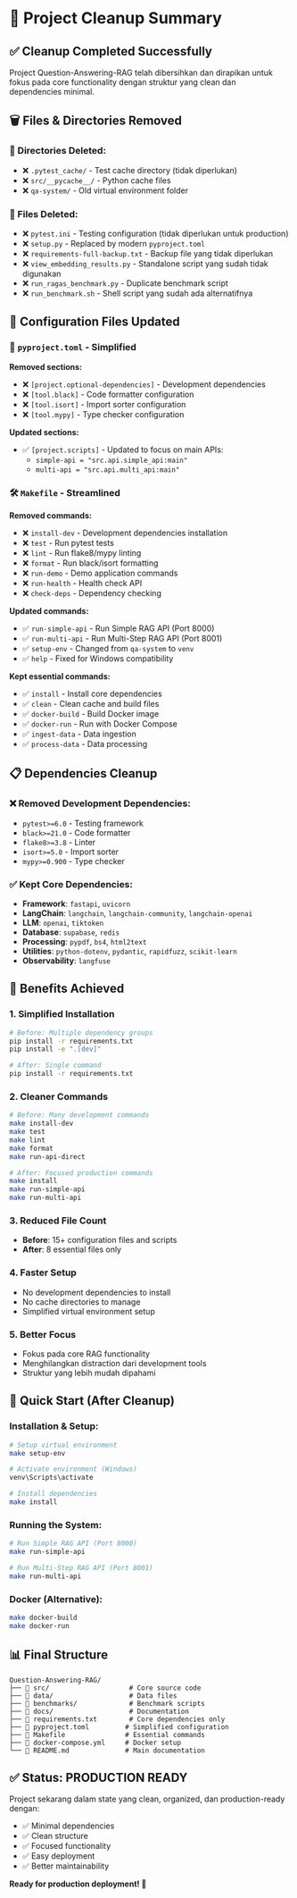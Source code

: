 # 🧹 Project Cleanup Summary

## ✅ Cleanup Completed Successfully

Project Question-Answering-RAG telah dibersihkan dan dirapikan untuk fokus pada core functionality dengan struktur yang clean dan dependencies minimal.

## 🗑️ Files & Directories Removed

### 📁 Directories Deleted:

-   ❌ `.pytest_cache/` - Test cache directory (tidak diperlukan)
-   ❌ `src/__pycache__/` - Python cache files
-   ❌ `qa-system/` - Old virtual environment folder

### 📄 Files Deleted:

-   ❌ `pytest.ini` - Testing configuration (tidak diperlukan untuk production)
-   ❌ `setup.py` - Replaced by modern `pyproject.toml`
-   ❌ `requirements-full-backup.txt` - Backup file yang tidak diperlukan
-   ❌ `view_embedding_results.py` - Standalone script yang sudah tidak digunakan
-   ❌ `run_ragas_benchmark.py` - Duplicate benchmark script
-   ❌ `run_benchmark.sh` - Shell script yang sudah ada alternatifnya

## 📝 Configuration Files Updated

### 🔧 `pyproject.toml` - Simplified

**Removed sections:**

-   ❌ `[project.optional-dependencies]` - Development dependencies
-   ❌ `[tool.black]` - Code formatter configuration
-   ❌ `[tool.isort]` - Import sorter configuration
-   ❌ `[tool.mypy]` - Type checker configuration

**Updated sections:**

-   ✅ `[project.scripts]` - Updated to focus on main APIs:
    -   `simple-api = "src.api.simple_api:main"`
    -   `multi-api = "src.api.multi_api:main"`

### 🛠️ `Makefile` - Streamlined

**Removed commands:**

-   ❌ `install-dev` - Development dependencies installation
-   ❌ `test` - Run pytest tests
-   ❌ `lint` - Run flake8/mypy linting
-   ❌ `format` - Run black/isort formatting
-   ❌ `run-demo` - Demo application commands
-   ❌ `run-health` - Health check API
-   ❌ `check-deps` - Dependency checking

**Updated commands:**

-   ✅ `run-simple-api` - Run Simple RAG API (Port 8000)
-   ✅ `run-multi-api` - Run Multi-Step RAG API (Port 8001)
-   ✅ `setup-env` - Changed from `qa-system` to `venv`
-   ✅ `help` - Fixed for Windows compatibility

**Kept essential commands:**

-   ✅ `install` - Install core dependencies
-   ✅ `clean` - Clean cache and build files
-   ✅ `docker-build` - Build Docker image
-   ✅ `docker-run` - Run with Docker Compose
-   ✅ `ingest-data` - Data ingestion
-   ✅ `process-data` - Data processing

## 📋 Dependencies Cleanup

### ❌ Removed Development Dependencies:

-   `pytest>=6.0` - Testing framework
-   `black>=21.0` - Code formatter
-   `flake8>=3.8` - Linter
-   `isort>=5.0` - Import sorter
-   `mypy>=0.900` - Type checker

### ✅ Kept Core Dependencies:

-   **Framework**: `fastapi`, `uvicorn`
-   **LangChain**: `langchain`, `langchain-community`, `langchain-openai`
-   **LLM**: `openai`, `tiktoken`
-   **Database**: `supabase`, `redis`
-   **Processing**: `pypdf`, `bs4`, `html2text`
-   **Utilities**: `python-dotenv`, `pydantic`, `rapidfuzz`, `scikit-learn`
-   **Observability**: `langfuse`

## 🎯 Benefits Achieved

### 1. **Simplified Installation**

```bash
# Before: Multiple dependency groups
pip install -r requirements.txt
pip install -e ".[dev]"

# After: Single command
pip install -r requirements.txt
```

### 2. **Cleaner Commands**

```bash
# Before: Many development commands
make install-dev
make test
make lint
make format
make run-api-direct

# After: Focused production commands
make install
make run-simple-api
make run-multi-api
```

### 3. **Reduced File Count**

-   **Before**: 15+ configuration files and scripts
-   **After**: 8 essential files only

### 4. **Faster Setup**

-   No development dependencies to install
-   No cache directories to manage
-   Simplified virtual environment setup

### 5. **Better Focus**

-   Fokus pada core RAG functionality
-   Menghilangkan distraction dari development tools
-   Struktur yang lebih mudah dipahami

## 🚀 Quick Start (After Cleanup)

### Installation & Setup:

```bash
# Setup virtual environment
make setup-env

# Activate environment (Windows)
venv\Scripts\activate

# Install dependencies
make install
```

### Running the System:

```bash
# Run Simple RAG API (Port 8000)
make run-simple-api

# Run Multi-Step RAG API (Port 8001)
make run-multi-api
```

### Docker (Alternative):

```bash
make docker-build
make docker-run
```

## 📊 Final Structure

```
Question-Answering-RAG/
├── 📁 src/                    # Core source code
├── 📁 data/                   # Data files
├── 📁 benchmarks/             # Benchmark scripts
├── 📁 docs/                   # Documentation
├── 📄 requirements.txt        # Core dependencies only
├── 📄 pyproject.toml         # Simplified configuration
├── 📄 Makefile               # Essential commands
├── 📄 docker-compose.yml     # Docker setup
└── 📄 README.md              # Main documentation
```

## ✅ Status: PRODUCTION READY

Project sekarang dalam state yang clean, organized, dan production-ready dengan:

-   ✅ Minimal dependencies
-   ✅ Clean structure
-   ✅ Focused functionality
-   ✅ Easy deployment
-   ✅ Better maintainability

**Ready for production deployment! 🚀**
